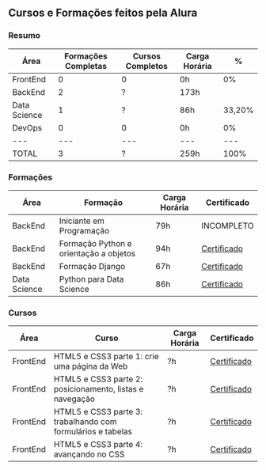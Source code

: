 ##  Cursos e Formações feitos pela Alura

### Resumo
Área | Formações Completas | Cursos Completos | Carga Horária | %
--- | --- | --- | --- | ---
FrontEnd | 0 | 0 | 0h | 0%
BackEnd | 2 | ? | 173h | 
Data Science | 1 | ? | 86h | 33,20%
DevOps | 0 | 0 | 0h | 0%
--- | --- | --- | --- | ---
TOTAL | 3 | ? | 259h | 100%

### Formações
Área | Formação | Carga Horária | Certificado
--- | --- | --- | ---
BackEnd | Iniciante em Programação | 79h | INCOMPLETO
BackEnd | Formação Python e orientação a objetos | 94h | <a href="https://cursos.alura.com.br/user/leo-djboxster/degree-Python-linguagem-162571/certificate">Certificado</a>
BackEnd | Formação Django | 67h | <a href="https://cursos.alura.com.br/user/leo-djboxster/degree-django-224766/certificate">Certificado</a>
Data Science | Python para Data Science | 86h | <a href="https://cursos.alura.com.br/user/leo-djboxster/degree-python-data-science-31955/certificate">Certificado</a>

### Cursos
Área | Curso | Carga Horária | Certificado
--- | --- | --- | ---
FrontEnd | HTML5 e CSS3 parte 1: crie uma página da Web | ?h | <a href="https://cursos.alura.com.br/">Certificado</a>
FrontEnd | HTML5 e CSS3 parte 2: posicionamento, listas e navegação | ?h | <a href="https://cursos.alura.com.br/">Certificado</a>
FrontEnd | HTML5 e CSS3 parte 3: trabalhando com formulários e tabelas | ?h | <a href="https://cursos.alura.com.br/">Certificado</a>
FrontEnd | HTML5 e CSS3 parte 4: avançando no CSS | ?h | <a href="https://cursos.alura.com.br/">Certificado</a>
